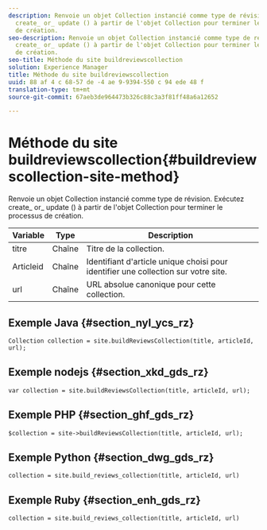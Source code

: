 ```yaml
---
description: Renvoie un objet Collection instancié comme type de révision. Exécutez
  create_ or_ update () à partir de l'objet Collection pour terminer le processus
  de création.
seo-description: Renvoie un objet Collection instancié comme type de révision. Exécutez
  create_ or_ update () à partir de l'objet Collection pour terminer le processus
  de création.
seo-title: Méthode du site buildreviewscollection
solution: Experience Manager
title: Méthode du site buildreviewscollection
uuid: 88 af 4 c 68-57 de -4 ae 9-9394-550 c 94 ede 48 f
translation-type: tm+mt
source-git-commit: 67aeb3de964473b326c88c3a3f81ff48a6a12652

---
```



# Méthode du site buildreviewscollection{#buildreviewscollection-site-method}

Renvoie un objet Collection instancié comme type de révision. Exécutez create_ or_ update () à partir de l'objet Collection pour terminer le processus de création.

| Variable | Type | Description |
|--- |--- |--- |
| titre | Chaîne | Titre de la collection. |
| Articleid | Chaîne | Identifiant d'article unique choisi pour identifier une collection sur votre site. |
| url | Chaîne | URL absolue canonique pour cette collection. |


## Exemple Java {#section_nyl_ycs_rz}

```
Collection collection = site.buildReviewsCollection(title, articleId, url); 
```

## Exemple nodejs {#section_xkd_gds_rz}

```
var collection = site.buildReviewsCollection(title, articleId, url); 
```

## Exemple PHP {#section_ghf_gds_rz}

```
$collection = site->buildReviewsCollection(title, articleId, url); 
```

## Exemple Python {#section_dwg_gds_rz}

```
collection = site.build_reviews_collection(title, articleId, url) 
```

## Exemple Ruby {#section_enh_gds_rz}

```
collection = site.build_reviews_collection(title, articleId, url) 
```

